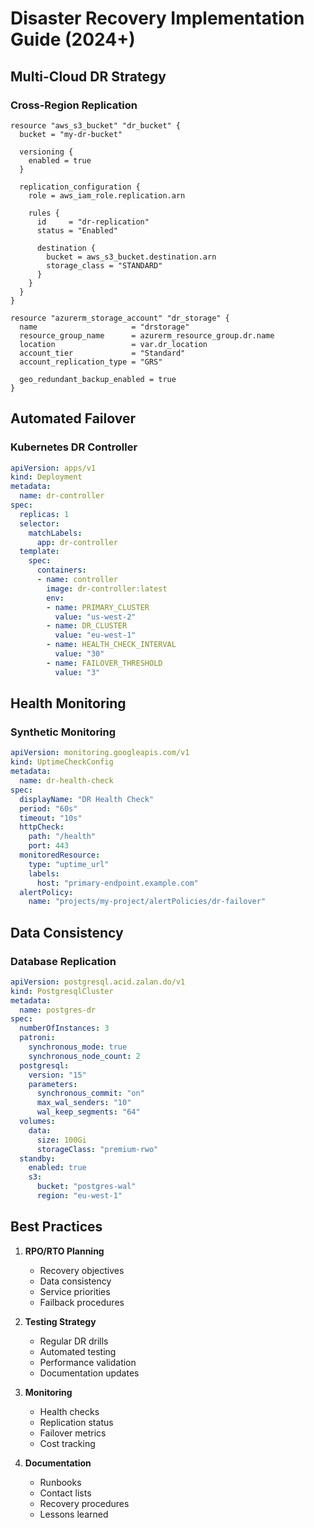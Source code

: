 # Disaster Recovery Implementation Guide (2024+)

## Multi-Cloud DR Strategy

### Cross-Region Replication

```hcl
resource "aws_s3_bucket" "dr_bucket" {
  bucket = "my-dr-bucket"
  
  versioning {
    enabled = true
  }
  
  replication_configuration {
    role = aws_iam_role.replication.arn
    
    rules {
      id     = "dr-replication"
      status = "Enabled"
      
      destination {
        bucket = aws_s3_bucket.destination.arn
        storage_class = "STANDARD"
      }
    }
  }
}

resource "azurerm_storage_account" "dr_storage" {
  name                     = "drstorage"
  resource_group_name      = azurerm_resource_group.dr.name
  location                 = var.dr_location
  account_tier             = "Standard"
  account_replication_type = "GRS"
  
  geo_redundant_backup_enabled = true
}
```

## Automated Failover

### Kubernetes DR Controller

```yaml
apiVersion: apps/v1
kind: Deployment
metadata:
  name: dr-controller
spec:
  replicas: 1
  selector:
    matchLabels:
      app: dr-controller
  template:
    spec:
      containers:
      - name: controller
        image: dr-controller:latest
        env:
        - name: PRIMARY_CLUSTER
          value: "us-west-2"
        - name: DR_CLUSTER
          value: "eu-west-1"
        - name: HEALTH_CHECK_INTERVAL
          value: "30"
        - name: FAILOVER_THRESHOLD
          value: "3"
```

## Health Monitoring

### Synthetic Monitoring

```yaml
apiVersion: monitoring.googleapis.com/v1
kind: UptimeCheckConfig
metadata:
  name: dr-health-check
spec:
  displayName: "DR Health Check"
  period: "60s"
  timeout: "10s"
  httpCheck:
    path: "/health"
    port: 443
  monitoredResource:
    type: "uptime_url"
    labels:
      host: "primary-endpoint.example.com"
  alertPolicy:
    name: "projects/my-project/alertPolicies/dr-failover"
```

## Data Consistency

### Database Replication

```yaml
apiVersion: postgresql.acid.zalan.do/v1
kind: PostgresqlCluster
metadata:
  name: postgres-dr
spec:
  numberOfInstances: 3
  patroni:
    synchronous_mode: true
    synchronous_node_count: 2
  postgresql:
    version: "15"
    parameters:
      synchronous_commit: "on"
      max_wal_senders: "10"
      wal_keep_segments: "64"
  volumes:
    data:
      size: 100Gi
      storageClass: "premium-rwo"
  standby:
    enabled: true
    s3:
      bucket: "postgres-wal"
      region: "eu-west-1"
```

## Best Practices

1. **RPO/RTO Planning**
   - Recovery objectives
   - Data consistency
   - Service priorities
   - Failback procedures

2. **Testing Strategy**
   - Regular DR drills
   - Automated testing
   - Performance validation
   - Documentation updates

3. **Monitoring**
   - Health checks
   - Replication status
   - Failover metrics
   - Cost tracking

4. **Documentation**
   - Runbooks
   - Contact lists
   - Recovery procedures
   - Lessons learned
